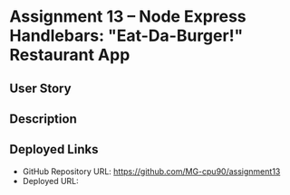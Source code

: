 # Assignment 13 – Node Express Handlebars: "Eat-Da-Burger!" Restaurant App

## User Story

## Description

## Deployed Links
* GitHub Repository URL: https://github.com/MG-cpu90/assignment13
* Deployed URL: